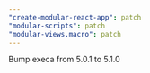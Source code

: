 ```yaml
---
"create-modular-react-app": patch
"modular-scripts": patch
"modular-views.macro": patch
---
```


Bump execa from 5.0.1 to 5.1.0
